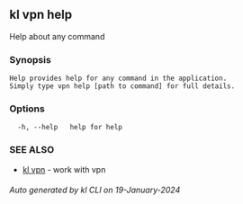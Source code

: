 ## kl vpn help

Help about any command

### Synopsis

```
Help provides help for any command in the application.
Simply type vpn help [path to command] for full details.
```

### Options

```
  -h, --help   help for help
```

### SEE ALSO

* [kl vpn](kl_vpn.md)  - work with vpn

###### Auto generated by kl CLI on 19-January-2024

